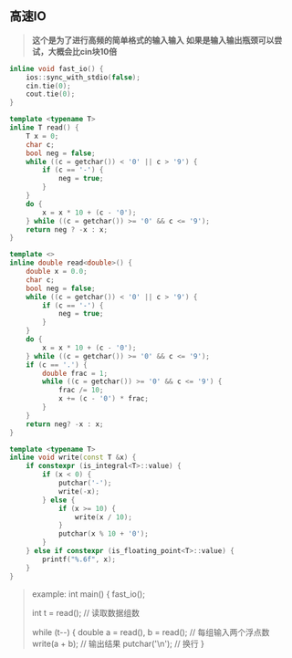 ## 高速IO
> **这个是为了进行高频的简单格式的输入输入**
> **如果是输入输出瓶颈可以尝试，大概会比cin块10倍**

```cpp
inline void fast_io() {
    ios::sync_with_stdio(false);  
    cin.tie(0);  
    cout.tie(0);  
}

template <typename T>
inline T read() {
    T x = 0;
    char c;
    bool neg = false;
    while ((c = getchar()) < '0' || c > '9') {
        if (c == '-') {
            neg = true;
        }
    }
    do {
        x = x * 10 + (c - '0');
    } while ((c = getchar()) >= '0' && c <= '9');
    return neg ? -x : x;
}

template <>
inline double read<double>() {
    double x = 0.0;
    char c;
    bool neg = false;
    while ((c = getchar()) < '0' || c > '9') {
        if (c == '-') {
            neg = true;
        }
    }
    do {
        x = x * 10 + (c - '0');
    } while ((c = getchar()) >= '0' && c <= '9');
    if (c == '.') {
        double frac = 1;
        while ((c = getchar()) >= '0' && c <= '9') {
            frac /= 10;
            x += (c - '0') * frac;
        }
    }
    return neg? -x : x;
}

template <typename T>
inline void write(const T &x) {
    if constexpr (is_integral<T>::value) {
        if (x < 0) {
            putchar('-');
            write(-x);
        } else {
            if (x >= 10) {
                write(x / 10);
            }
            putchar(x % 10 + '0');
        }
    } else if constexpr (is_floating_point<T>::value) {
        printf("%.6f", x);
    }
}
```
>
>example:
>int main() {
>    fast_io(); 
>
>    int t = read<int>();  // 读取数据组数
>
>    while (t--) {
>        double a = read<double>(), b = read<double>();  // 每组输入两个浮点数
>        write(a + b);  // 输出结果
>        putchar('\n');  // 换行
>  }

